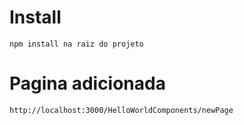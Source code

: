 # Install

    npm install na raiz do projeto
  
  
# Pagina adicionada
  
    http://localhost:3000/HelloWorldComponents/newPage
